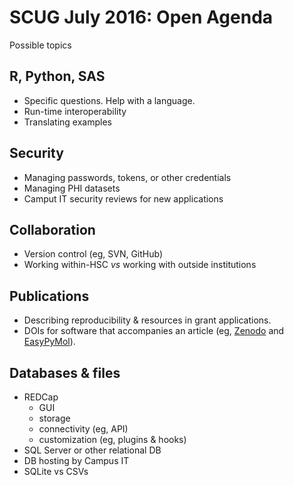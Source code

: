 SCUG July 2016: Open Agenda
=======================================================

Possible topics


R, Python, SAS
------------------------------------------------
* Specific questions.  Help with a language.
* Run-time interoperability
* Translating examples


Security
------------------------------------------------
* Managing passwords, tokens, or other credentials
* Managing PHI datasets
* Camput IT security reviews for new applications


Collaboration
------------------------------------------------
* Version control (eg, SVN, GitHub)
* Working within-HSC *vs* working with outside institutions


Publications
------------------------------------------------
* Describing reproducibility & resources in grant applications.
* DOIs for software that accompanies an article (eg, [Zenodo](https://zenodo.org/record/44900?ln=en#.V3vGZHUrLCI) and [EasyPyMol](https://zenodo.org/record/53813?ln=en#.V3vGj3UrLCI)).


Databases & files
------------------------------------------------
* REDCap
    * GUI
    * storage
    * connectivity (eg, API)
    * customization (eg, plugins & hooks)
* SQL Server or other relational DB
* DB hosting by Campus IT
* SQLite vs CSVs


